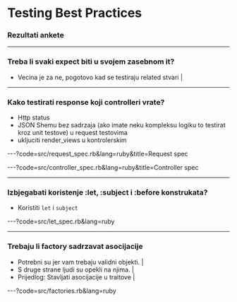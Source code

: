 # Testing Best Practices

### Rezultati ankete

---

### Treba li svaki expect biti u svojem zasebnom it?

- Vecina je za ne, pogotovo kad se testiraju related stvari |

---

### Kako testirati response koji controlleri vrate?

- Http status
- JSON Shemu bez sadrzaja (ako imate neku kompleksu logiku to testirat kroz unit testove) u request testovima
- ukljuciti render_views u kontrolerskim

---?code=src/request_spec.rb&lang=ruby&title=Request spec

---?code=src/controller_spec.rb&lang=ruby&title=Controller spec

---

### Izbjegabati koristenje :let, :subject i :before konstrukata?

- Koristiti `let` i `subject`

---?code=src/let_spec.rb&lang=ruby

---

### Trebaju li factory sadrzavat asocijacije

- Potrebni su jer vam trebaju validni objekti. |
- S druge strane ljudi su opekli na njima. |
- Prijedlog: Stavljati asocijacije u traitove |

---?code=src/factories.rb&lang=ruby

